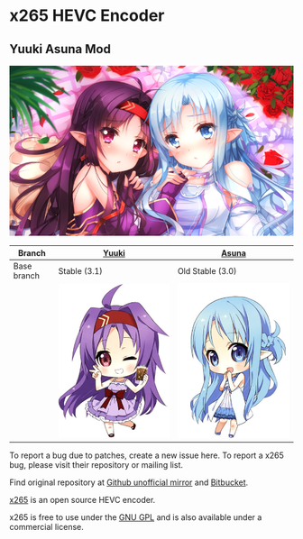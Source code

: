 # x265 HEVC Encoder

## Yuuki Asuna Mod

![](yande.re-211430.png)

|  Branch             |[Yuuki](https://github.com/msg7086/x265-Yuuki-Asuna/tree/Yuuki)|[Asuna](https://github.com/msg7086/x265-Yuuki-Asuna/tree/Asuna)|
|---------------------|-------------------|-------------------|
|  Base branch        | Stable (3.1)      | Old Stable (3.0)  |
|                     | ![](Yuuki.jpg)    | ![](Asuna.jpg)    |

To report a bug due to patches, create a new issue here. To report a x265 bug, please visit their repository or mailing list.

Find original repository at [Github unofficial mirror](https://github.com/msg7086/x265) and [Bitbucket](https://bitbucket.org/multicoreware/x265/).

[x265](https://www.videolan.org/developers/x265.html) is an open source HEVC encoder.

x265 is free to use under the [GNU GPL](https://www.gnu.org/licenses/gpl-2.0.html) and is also available under a commercial license.
